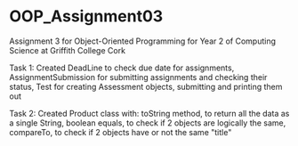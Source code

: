 # OOP_Assignment03

Assignment 3 for Object-Oriented Programming for Year 2 of Computing Science at Griffith College Cork

Task 1:
Created DeadLine to check due date for assignments,
AssignmentSubmission for submitting assignments and checking their status,
Test for creating Assessment objects, submitting and printing them out

Task 2:
Created Product class with:
toString method, to return all the data as a single String,
boolean equals, to check if 2 objects are logically the same,
compareTo, to check if 2 objects have or not the same "title"